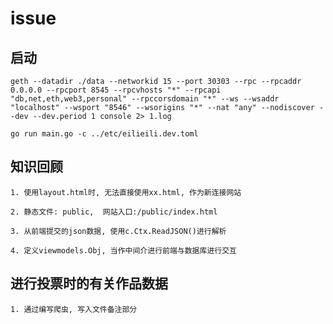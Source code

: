 # issue

## 启动

    geth --datadir ./data --networkid 15 --port 30303 --rpc --rpcaddr 0.0.0.0 --rpcport 8545 --rpcvhosts "*" --rpcapi "db,net,eth,web3,personal" --rpccorsdomain "*" --ws --wsaddr "localhost" --wsport "8546" --wsorigins "*" --nat "any" --nodiscover --dev --dev.period 1 console 2> 1.log
    
    go run main.go -c ../etc/eilieili.dev.toml

## 知识回顾

    1. 使用layout.html时, 无法直接使用xx.html, 作为新连接网站

    2. 静态文件: public,  网站入口:/public/index.html

    3. 从前端提交的json数据, 使用c.Ctx.ReadJSON()进行解析

    4. 定义viewmodels.Obj, 当作中间介进行前端与数据库进行交互

## 进行投票时的有关作品数据

    1. 通过编写爬虫, 写入文件备注部分

